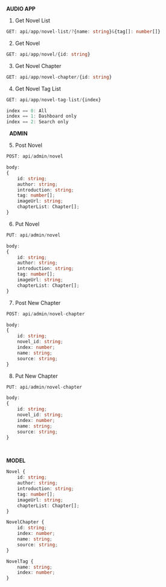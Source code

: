 **AUDIO APP** 

1. Get Novel List
```ts
GET: api/app/novel-list/?{name: string}&{tag[]: number[]}
```

2. Get Novel
```ts
GET: api/app/novel/{id: string}
```
3. Get Novel Chapter
```ts
GET: api/app/novel-chapter/{id: string}
```
4. Get Novel Tag List
```ts
GET: api/app/novel-tag-list/{index}
```
```ts
index == 0: All
index == 1: Dashboard only
index == 2: Search only
```

&nbsp;
**ADMIN**

5. Post Novel
```ts
POST: api/admin/novel

body:
{
	id: string;
	author: string;
	introduction: string;
	tag: number[];
	imageUrl: string;
	chapterList: Chapter[];
}
```
6. Put Novel
```ts
PUT: api/admin/novel

body:
{
	id: string;
	author: string;
	introduction: string;
	tag: number[];
	imageUrl: string;
	chapterList: Chapter[];
}
```

7. Post New Chapter
```ts
POST: api/admin/novel-chapter

body:
{
	id: string;
	novel_id: string;
	index: number;
	name: string;
	source: string;
}
```
8. Put New Chapter
```ts
PUT: api/admin/novel-chapter

body:
{
	id: string;
	novel_id: string;
	index: number;
	name: string;
	source: string;
}
```
&nbsp;

**MODEL**
```ts
Novel {
	id: string;
	author: string;
	introduction: string;
	tag: number[];
	imageUrl: string;
	chapterList: Chapter[];
}

NovelChapter {
	id: string;
	index: number;
	name: string;
	source: string;
}

NovelTag {
	name: string;
	index: number;
}
```
